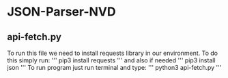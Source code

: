 # JSON-Parser-NVD

## api-fetch.py

To run this file we need to install requests library in our environment.
To do this simply run:
'''
pip3 install requests
'''
and also if needed
'''
pip3 install json
'''
To run program just run terminal and type:
'''
python3 api-fetch.py
'''

